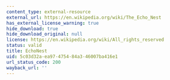 ```yaml
---
content_type: external-resource
external_url: https://en.wikipedia.org/wiki/The_Echo_Nest
has_external_license_warning: true
hide_download: true
hide_download_original: null
license: https://en.wikipedia.org/wiki/All_rights_reserved
status: valid
title: EchoNest
uid: 5c03d32a-ea97-4754-84a3-46007ba416e1
url_status_code: 200
wayback_url: ''
---
```

